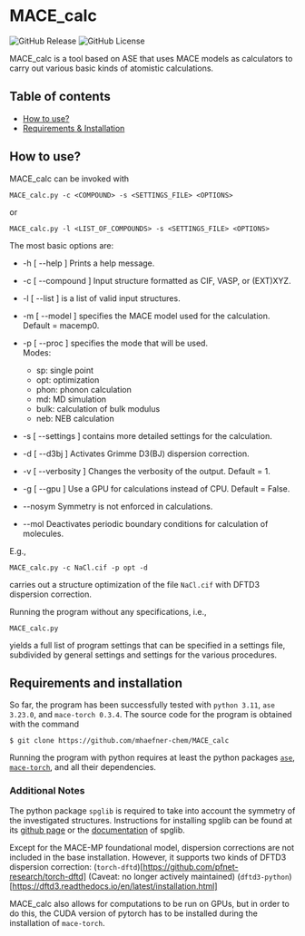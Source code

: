 # MACE_calc
![GitHub Release](https://img.shields.io/github/v/release/mhaefner-chem/MACE_calc?include_prereleases) ![GitHub License](https://img.shields.io/github/license/mhaefner-chem/MACE_calc)

MACE_calc is a tool based on ASE that uses MACE models as calculators to carry out various basic kinds of atomistic calculations.

## Table of contents
- [How to use?](#how-to-use)
- [Requirements & Installation](#requirements-and-installation)

## How to use?
MACE_calc can be invoked with 
```console
MACE_calc.py -c <COMPOUND> -s <SETTINGS_FILE> <OPTIONS>
```
or
```console
MACE_calc.py -l <LIST_OF_COMPOUNDS> -s <SETTINGS_FILE> <OPTIONS>
```
The most basic options are:
-  -h [ --help ]                Prints a help message.
-  -c [ --compound ] <ARG>      Input structure <ARG> formatted as CIF, VASP, or (EXT)XYZ.
-  -l [ --list ] <ARG>          <ARG> is a list of valid input structures.
-  -m [ --model ] <ARG>         <ARG> specifies the MACE model used for the calculation. Default = macemp0.
-  -p [ --proc ] <ARG>          <ARG> specifies the mode that will be used.  
  Modes:
    - sp: single point  
    - opt: optimization  
    - phon: phonon calculation  
    - md: MD simulation  
    - bulk: calculation of bulk modulus  
    - neb: NEB calculation  

-  -s [ --settings ] <ARG>      <ARG> contains more detailed settings for the calculation.
-  -d [ --d3bj ]                Activates Grimme D3(BJ) dispersion correction.
-  -v [ --verbosity ] <ARG>     Changes the verbosity of the output. Default = 1.
-  -g [ --gpu ] <ARG>           Use a GPU for calculations instead of CPU. Default = False.
-  --nosym                      Symmetry is not enforced in calculations.
-  --mol                        Deactivates periodic boundary conditions for calculation of molecules.

E.g.,
```console
MACE_calc.py -c NaCl.cif -p opt -d
```
carries out a structure optimization of the file `NaCl.cif` with  DFTD3 dispersion correction.

Running the program without any specifications, i.e.,
```console
MACE_calc.py
```
yields a full list of program settings that can be specified in a settings file, subdivided by general settings and settings for the various procedures.

## Requirements and installation

So far, the program has been successfully tested with `python 3.11`, `ase 3.23.0`, and `mace-torch 0.3.4`. 
The source code for the program is obtained with the command

```console
$ git clone https://github.com/mhaefner-chem/MACE_calc
```

Running the program with python requires at least the python packages [`ase`](https://wiki.fysik.dtu.dk/ase/install.html), [`mace-torch`](https://github.com/ACEsuit/mace), and all their dependencies.

### Additional Notes

The python package `spglib` is required to take into account the symmetry of the investigated structures. Instructions for installing spglib can be found at its [github page](https://github.com/spglib/spglib) or the [documentation](https://spglib.readthedocs.io) of spglib.

Except for the MACE-MP foundational model, dispersion corrections are not included in the base installation. However, it supports two kinds of DFTD3 dispersion correction:
(`torch-dftd`)[https://github.com/pfnet-research/torch-dftd] (Caveat: no longer actively maintained)
(`dftd3-python`)[https://dftd3.readthedocs.io/en/latest/installation.html]

MACE_calc also allows for computations to be run on GPUs, but in order to do this, the CUDA version of pytorch has to be installed during the installation of `mace-torch`.


